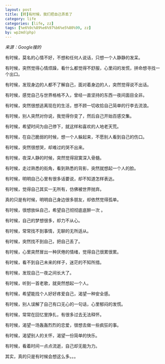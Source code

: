 ```yaml
---
layout: post
title: [转]有时候，我们把自己弄丢了
category: life
categories: [life, zz]
tags: [%e6%9c%89%e6%97%b6%e5%80%99, zz]
by: wp2md(php)
---
```


<em>来源：Google搜的</em>

有时候，莫名的心情不好，不想和任何人说话，只想一个人静静的发呆。

有时候，突然觉得心情烦躁，看什么都觉得不舒服，心里闷的发慌，拼命想寻找一个出口。

有时候，发现身边的人都不了解自己，面对着身边的人，突然觉得说不出话。

有时候，感觉自己与世界格格不入，曾经一直坚持的东西一夜间面目全非。

有时候，突然很想逃离现在的生活，想不顾一切收拾自己简单的行李去流浪。

有时候，别人突然对你说，我觉得你变了，然后自己开始百感交集。

有时候，希望时间为自己停下，就这样和喜欢的人地老天荒。<!--more-->

有时候，在自己脆弱的时候，想一个人躲起来，不愿别人看到自己的伤口。

有时候，突然很想哭，却难过的哭不出来。

有时候，夜深人静的时候，突然觉得寂寞深入骨髓。

有时候，走过熟悉的街角，看到熟悉的背影，突然就想起一个人的脸。

有时候，明明自己心里有很多话要说，却不知道怎样表达。

有时候，觉得自己其实一无所有，仿佛被世界抛弃。

真的只是有时候，明明自己身边很多朋友，却依然觉得孤单。

有时候，很想放纵自己，希望自己彻彻底底醉一次 。

有时候，自己的梦想很多，却力不从心。

有时候，常常找不到事情，无聊的无所适从。

有时候，突然找不到自己，把自己丢了。

有时候，心里突然冒出一种厌倦的情绪，觉得自己很累很累。

有时候，看不到自己未来的样子，迷茫的不知所措。

有时候，发现自己一夜之间长大了。

有时候，听到一首老歌，就突然想起一个人。

有时候，希望能找个人好好疼爱自己，渴望一种安全感。

有时候，别人误解了自己有口无心的一句话，心里郁闷的发慌。

有时候，常常在回忆里挣扎，有很多过去无法释怀。

有时候，渴望一场轰轰烈烈的恋爱，很想去做一些疯狂的事。

有时候，渴望别人的关怀，渴望一份简单的快乐。

有时候，看着时间一点点流逝，自己却无能为力。

其实，真的只是有时候会想这么多。。。
